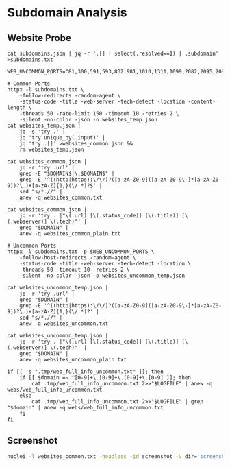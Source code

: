 # Subdomain Analysis

## Website Probe

<pre class="language-bash"><code class="lang-bash">cat subdomains.json | jq -r '.[] | select(.resolved==1) | .subdomain' >subdomains.txt

WEB_UNCOMMON_PORTS="81,300,591,593,832,981,1010,1311,1099,2082,2095,2096,2480,3000,3001,3002,3003,3128,3333,4243,4567,4711,4712,4993,5000,5104,5108,5280,5281,5601,5800,6543,7000,7001,7396,7474,8000,8001,8008,8014,8042,8060,8069,8080,8081,8083,8088,8090,8091,8095,8118,8123,8172,8181,8222,8243,8280,8281,8333,8337,8443,8500,8834,8880,8888,8983,9000,9001,9043,9060,9080,9090,9091,9092,9200,9443,9502,9800,9981,10000,10250,11371,12443,15672,16080,17778,18091,18092,20720,32000,55440,55672"

# Common Ports
httpx -l subdomains.txt \
    -follow-redirects -random-agent \
    -status-code -title -web-server -tech-detect -location -content-length \
    -threads 50 -rate-limit 150 -timeout 10 -retries 2 \
    -silent -no-color -json -o websites_temp.json
cat websites_temp.json |
    jq -s 'try .' |
    jq 'try unique_by(.input)' |
    jq 'try .[]' >websites_common.json &#x26;&#x26;
    rm websites_temp.json

cat websites_common.json |
    jq -r 'try .url' |
    grep -E "$DOMAIN$|\.$DOMAIN$" |
    grep -E '^((http|https):\/\/)?([a-zA-Z0-9]([a-zA-Z0-9\-]*[a-zA-Z0-9])?\.)+[a-zA-Z]{1,}(\/.*)?$' |
    sed "s/*.//" |
    anew -q websites_common.txt

cat websites_common.json |
    jq -r 'try . |"\(.url) [\(.status_code)] [\(.title)] [\(.webserver)] \(.tech)"' |
    grep "$DOMAIN" |
    anew -q websites_common_plain.txt

# Uncommon Ports
httpx -l subdomains.txt -p $WEB_UNCOMMON_PORTS \
    -follow-host-redirects -random-agent \
    -status-code -title -web-server -tech-detect -location \
    -threads 50 -timeout 10 -retries 2 \
    -silent -no-color -json -o <a data-footnote-ref href="#user-content-fn-1">websites_uncommon_temp</a>.json

cat websites_uncommon_temp.json |
    jq -r 'try .url' |
    grep "$DOMAIN" |
    grep -E '^((http|https):\/\/)?([a-zA-Z0-9]([a-zA-Z0-9\-]*[a-zA-Z0-9])?\.)+[a-zA-Z]{1,}(\/.*)?' |
    sed "s/*.//" |
    anew -q websites_uncommon.txt

cat websites_uncommon_temp.json |
    jq -r 'try . |"\(.url) [\(.status_code)] [\(.title)] [\(.webserver)] \(.tech)"' |
    grep "$DOMAIN" |
    anew -q websites_uncommon_plain.txt

if [[ -s ".tmp/web_full_info_uncommon.txt" ]]; then
    if [[ $domain =~ ^[0-9]+\.[0-9]+\.[0-9]+\.[0-9] ]]; then
        cat .tmp/web_full_info_uncommon.txt 2>>"$LOGFILE" | anew -q webs/web_full_info_uncommon.txt
    else
        cat .tmp/web_full_info_uncommon.txt 2>>"$LOGFILE" | grep "$domain" | anew -q webs/web_full_info_uncommon.txt
    fi
fi
</code></pre>

## Screenshot

```bash
nuclei -l websites_common.txt -headless -id screenshot -V dir='screenshots'
```

[^1]: Delete the "\_temp" character

